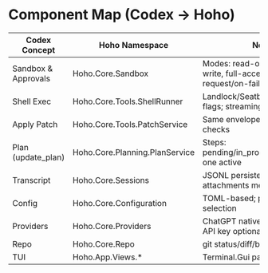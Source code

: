 # Component Map (Codex -> Hoho)

| Codex Concept | Hoho Namespace | Notes |
| --- | --- | --- |
| Sandbox & Approvals | Hoho.Core.Sandbox | Modes: read-only, workspace-write, full-access; policies on-request/on-failure/never |
| Shell Exec | Hoho.Core.Tools.ShellRunner | Landlock/Seatbelt-equivalent flags; streaming stdout/stderr |
| Apply Patch | Hoho.Core.Tools.PatchService | Same envelope format; safety checks |
| Plan (update_plan) | Hoho.Core.Planning.PlanService | Steps: pending/in_progress/completed; one active |
| Transcript | Hoho.Core.Sessions | JSONL persistence; attachments metadata |
| Config | Hoho.Core.Configuration | TOML-based; profiles; provider selection |
| Providers | Hoho.Core.Providers | ChatGPT native auth primary; API key optional |
| Repo | Hoho.Core.Repo | git status/diff/blame (thin) |
| TUI | Hoho.App.Views.* | Terminal.Gui panes + controllers |

